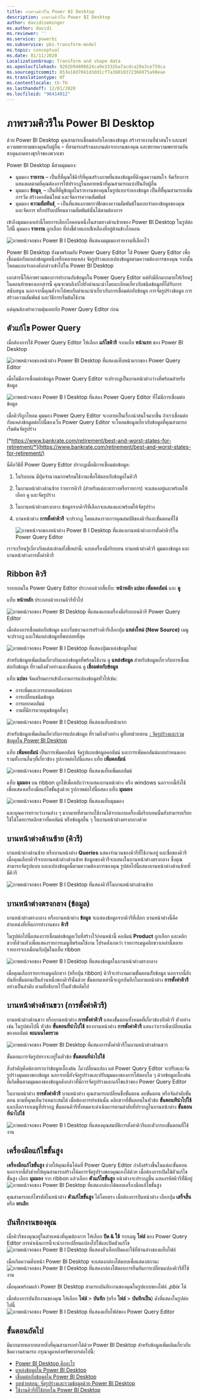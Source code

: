 ```yaml
---
title: ภาพรวมคิวรีใน Power BI Desktop
description: ภาพรวมคิวรีใน Power BI Desktop
author: davidiseminger
ms.author: davidi
ms.reviewer: ''
ms.service: powerbi
ms.subservice: pbi-transform-model
ms.topic: conceptual
ms.date: 01/11/2020
LocalizationGroup: Transform and shape data
ms.openlocfilehash: 9202b94808624ca9e3332ba7acdca29a3ce759ca
ms.sourcegitcommit: 653e18d7041d3dd1cf7a38010372366975a98eae
ms.translationtype: HT
ms.contentlocale: th-TH
ms.lasthandoff: 12/01/2020
ms.locfileid: "96414012"
---
```

# <a name="query-overview-in-power-bi-desktop"></a>ภาพรวมคิวรีใน Power BI Desktop
ด้วย Power BI Desktop คุณสามารถเชื่อมต่อกับโลกของข้อมูล สร้างรายงานที่น่าสนใจ และแชร์ความพยายามของคุณกับผู้อื่น – ที่สามารถสร้างผลงานต่อจากงานของคุณ และขยายความพยายามอันชาญฉลาดทางธุรกิจของพวกเขา

Power BI Desktop มีสามมุมมอง:

* มุมมอง **รายงาน** – เป็นที่ที่คุณใช้คิวรีที่คุณสร้างภาพที่แสดงข้อมูลที่ดึงดูดความสนใจ จัดเรียงการแสดงผลตามที่คุณต้องการให้ปรากฏในหลายหน้าที่คุณสามารถแบ่งปันกับผู้อื่น
* มุมมอง **ข้อมูล** ู – เป็นที่ที่ดูข้อมูลในรายงานของคุณในรูปแบบจำลองข้อมูล เป็นที่ที่ี่คุณสามารถเพิ่มการวัด สร้างคอลัมน์ใหม่ และจัดการความสัมพันธ์
* มุมมอง **ความสัมพันธ์** ู – เป็นที่แสดงภาพกราฟิกของความสัมพันธ้ในแบบจำลองข้อมูลของคุณ และจัดการ หรือปรับเปลี่ยนความสัมพันธ์นั้นได้ตามต้องการ

เข้าถึงมุมมองเหล่านี้โดยการเลือกไอคอนหนึ่งในสามทางด้านซ้ายของ Power BI Desktop ในรูปต่อไปนี้ มุมมอง **รายงาน** ถูกเลือก ที่บ่งชี้ด้วยแถบสีเหลืองที่อยู่ด้านข้างไอคอน  

![ภาพหน้าจอของ Power B I Desktop ที่แสดงมมุมมองรายงานที่เลือกไว้](media/desktop-query-overview/queryoverview_viewicons.png)
 
Power BI Desktop ยังมาพร้อมกับ Power Query Editor ใช้ Power Query Editor เพื่อเชื่อมต่อกับแหล่งข้อมูลหนึ่งหรือหลายแหล่ง จัดรูปร่างและแปลงข้อมูลตามความต้องการของคุณ จากนั้นโหลดแบบจำลองดังกล่าวเข้าไปใน Power BI Desktop

เอกสารนี้ให้ภาพรวมของการทำงานกับข้อมูลใน Power Query Editor แต่ยังมีอีกมากมายให้เรียนรู้ ในตอนท้ายของเอกสารนี้ คุณจะพบลิงก์ไปยังคำแนะนำโดยละเอียดเกี่ยวกับชนิดข้อมูลที่ได้รับการสนับสนุน นอกจากนี้คุณยังจะได้พบกับคำแนะนำเกี่ยวกับการเชื่อมต่อกับข้อมูล การจัดรูปร่างข้อมูล การสร้างความสัมพันธ์ และวิธีการเริ่มต้นใช้งาน

แต่คุณต้องทำความคุ้นเคยกับ Power Query Editor ก่อน

## <a name="power-query-editor"></a>ตัวแก้ไข Power Query
เมื่อต้องการใช้ Power Query Editor ให้เลือก **แก้ไขคิวรี** จากแท็บ **หน้าแรก** ของ Power BI Desktop  

![ภาพหน้าจอของหน้าต่าง Power BI Desktop ที่แสดงแท็บหน้าแรกของ Power Query Editor](media/desktop-query-overview/queryoverview_queryview.png)

เมื่อไม่มีการเชื่อมต่อข้อมูล Power Query Editor จะปรากฏเป็นบานหน้าต่างว่างที่พร้อมสำหรับข้อมูล  

![ภาพหน้าจอของ Power B I Desktop ที่แสดง Power Query Editor ที่ไม่มีการเชื่อมต่อข้อมูล](media/desktop-query-overview/queryoverview_blankpane.png)

เมื่อคิวรีถูกโหลด มุมมอง Power Query Editor จะกลายเป็นเรื่องน่าสนใจมากขึ้น ถ้าเราเชื่อมต่อกับแหล่งข้อมูลต่อไปนี้ของเว็บ Power Query Editor จะโหลดข้อมูลเกี่ยวกับข้อมูลที่คุณสามารถเริ่มต้นจัดรูปร่าง

[*https://www.bankrate.com/retirement/best-and-worst-states-for-retirement/*](https://www.bankrate.com/retirement/best-and-worst-states-for-retirement/)

นี่คือวิธีที่ Power Query Editor ปรากฏเมื่อมีการเชื่อมต่อข้อมูล:

1. ในริบบอน มีปุ่มจำนวนมากพร้อมใช้งานเพื่อโต้ตอบกับข้อมูลในคิวรี
2. ในบานหน้าต่างด้านซ้าย รายการคิวรี (สำหรับแต่ละตารางหรือรายการ) จะแสดงอยู่และพร้อมให้เลือก ดู และจัดรูปร่าง
3. ในบานหน้าต่างตรงกลาง ข้อมูลจากคิวรีที่เลือกจะแสดงและพร้อมให้จัดรูปร่าง
4. บานหน้าต่าง **การตั้งค่าคิวรี** จะปรากฏ โดยแสดงรายการคุณสมบัติของคิวรีและขั้นตอนที่ใช้  
   
   ![ภาพหน้าจอของหน้าต่าง Power B I Desktop ที่แสดงบานหน้าต่างการตั้งค่าคิวรีใน Power Query Editor](media/desktop-query-overview/queryoverview_withdataconnection.png)

เราจะเรียนรู้เกี่ยวกับแต่ละด้านทั้งสี่เหล่านี้: แถบเครื่องมือริบบอน บานหน้าต่างคิวรี มุมมองข้อมูล และบานหน้าต่างการตั้งค่าคิวรี

## <a name="the-query-ribbon"></a>Ribbon คิวรี
รอบบอนใน Power Query Editor ประกอบด้วยสี่แท็บ: **หน้าหลัก** **แปลง** **เพิ่มคอลัมน์** และ **ดู**

แท็บ **หน้าหลัก** ประกอบด้วยงานคิวรีทั่วไป

![ภาพหน้าจอของ Power BI Desktop ที่แสดงแถบเครื่องมือริบบอนคิวรี Power Query Editor](media/desktop-query-overview/queryoverview_ribbon.png)

เมื่อต้องการเชื่อมต่อกับข้อมูล และเริ่มขบวนการสร้างคิวรีเลือกปุ่ม **แหล่งใหม่ (New Source)** เมนูจะปรากฏ และให้แหล่งข้อมูลที่พบบ่อยที่สุด  

![ภาพหน้าจอของ Power B I Desktop ที่แสดงปุ่มแหล่งข้อมูลใหม่](media/desktop-query-overview/query-overview-new-source-menu.png)

สำหรับข้อมูลเพิ่มเติมเกี่ยวกับแหล่งข้อมูลที่พร้อมใช้งาน ดู **แหล่งข้อมูล** สำหรับข้อมูลเกี่ยวกับการเชื่อมต่อกับข้อมูล ที่รวมถึงตัวอย่างและขั้นตอน ดู **เชื่อมต่อกับข้อมูล**

แท็บ **แปลง** จัดเตรียมการเข้าถึงงานการแปลงข้อมูลทั่วไปเช่น:

* การเพิ่มและการลบคอลัมน์ออก
* การเปลี่ยนชนิดข้อมูล 
* การแยกคอลัมน์ 
* งานที่มีการควบคุมข้อมูลอื่นๆ

![ภาพหน้าจอของ Power B I Desktop ที่แสดงแท็บหน้าแรก](media/desktop-query-overview/queryoverview_transformribbon.png)

สำหรับข้อมูลเพิ่มเติมเกี่ยวกับการแปลงข้อมูล ที่รวมถึงตัวอย่าง ดูที่บทช่วยสอน [: จัดรูปร่างและรวมข้อมูลใน Power BI Desktop](../connect-data/desktop-shape-and-combine-data.md)

แท็บ **เพิ่มคอลัมน์** เป็นการเพิ่มคอลัมน์ จัดรูปแบบข้อมูลคอลัมน์ และการเพิ่มคอลัมน์แบบกำหนดเองรวมทั้งงานอื่นๆที่เกี่ยวข้อง รูปภาพต่อไปนี้แสดง แท็บ **เพิ่มคอลัมน์**  

![ภาพหน้าจอของ Power B I Desktop ที่แสดงแท็บเพิ่มคอลัมน์](media/desktop-query-overview/queryoverview_addcolumnribbon.png)

แท็บ **มุมมอง** บน ribbon ถูกใช้เพื่อสลับว่าจะแสดงบานหน้าต่าง หรือ windows นอกจากนี้ยังใช้เพื่อแสดงเครื่องมือแก้ไขขั้นสูงด้วย รูปภาพต่อไปนี้แสดง แท็บ **มุมมอง**  

![ภาพหน้าจอของ Power B I Desktop ที่แสดงแท็บมุมมอง](media/desktop-query-overview/queryoverview_viewribbon.png)

และคุณควรทราบว่างานต่าง ๆ มากมายที่สามารถใช้งานได้จากแถบเครื่องมือริบบอนนั้นยังสามารถเรียกใช้ได้โดยการคลิกขวาที่คอลัมน์ หรือข้อมูลอื่น ๆ ในบานหน้าต่างตรงกลางด้วย

## <a name="the-left-queries-pane"></a>บานหน้าต่างด้านซ้าย (คิวรี)
บานหน้าต่างด้านซ้าย หรือบานหน้าต่าง **Queries** แสดงจำนวนของคิวรีที่ใช้งานอยู่ และชื่อของคิวรี เมื่อคุณเลือกคิวรีจากบานหน้าต่างด้านซ้าย ข้อมูลของคิวรีจะแสดงในบานหน้าต่างตรงกลาง ซึ่งคุณสามารถจัดรูปแบบ และแปลงข้อมูลนี้ตามความต้องการของคุณ รูปต่อไปนี้แสดงบานหน้าต่างด้านซ้ายที่มีคิวรี  

![ภาพหน้าจอของ Power B I Desktop ที่แสดงคิวรีในบานหน้าต่างด้านซ้าย](media/desktop-query-overview/queryoverview_theleftpane.png)

## <a name="the-center-data-pane"></a>บานหน้าต่างตรงกลาง (ข้อมูล)
บานหน้าต่างตรงกลาง หรือบานหน้าต่าง **ข้อมูล** จะแสดงข้อมูลจากคิวรีที่เลือก บานหน้าต่างนี้คือตำแหน่งที่เห็นการทำงานของ **คิวรี**

ในรูปต่อไปนี้แสดงการเชื่อมต่อข้อมูลเว็บที่สร้างไว้ก่อนหน้านี้ คอลัมน์ **Product** ถูกเลือก และคลิกขวาที่ส่วนหัวเพื่อแสดงรายการเมนูที่พร้อมใช้งาน โปรดสังเกตว่า รายการเมนูคลิกขวาเหล่านี้หลายรายการจะเหมือนกับปุ่มในแท็บ ribbon  

![ภาพหน้าจอของ Power B I Desktop ที่แสดงข้อมูลในบานหน้าต่างตรงกลาง](media/desktop-query-overview/queryoverview_thecenterpane.png)

เมื่อคุณเลือกรายการเมนูคลิกขวา (หรือปุ่ม ribbon) คิวรีจะทำงานตามขั้นตอนกัับข้อมูล นอกจากนี้ยังบันทึกขั้นตอนเป็นส่วนหนึ่งของคิวรีนั้นด้วย ขั้นตอนเหล่านี้จะถูกบันทึกในบานหน้าต่าง **การตั้งค่าคิวรี** อย่างเป็นลำดับ ตามที่อธิบายไว้ในหัวข้อถัดไป  

## <a name="the-right-query-settings-pane"></a>บานหน้าต่างด้านขวา (การตั้งค่าคิวรี)
บานหน้าต่างด้านขวา หรือบานหน้าต่าง **การตั้งค่าคิวรี** แสดงขั้นตอนทั้งหมดที่เกี่ยวข้องกับคิวรี ตัวอย่างเช่น ในรูปต่อไปนี้ หัวข้อ **ขั้นตอนที่นำไปใช้** ของบานหน้าต่าง **การตั้งค่าคิวรี** แสดงว่าเราเพิ่งเปลี่ยนชนิดของคอลัมน์ **คะแนนโดยรวม**

![ภาพหน้าจอของ Power BI Desktop ที่แสดงการตั้งค่าคิวรีในบานหน้าต่างด้านขวา](media/desktop-query-overview/queryoverview_querysettingspane.png)

ขั้นตอนการจัดรูปทรงจะอยู่ในหัวข้อ **ขั้นตอนที่นำไปใช้**

สิ่งสำคัญคือต้องทราบว่าข้อมูลเบื้องต้น *ไม่* เปลี่ยนแปลง แต่ Power Query Editor จะปรับและจัดรูปร่างมุมมองของข้อมูล นอกจากนี้ยังจัดรูปร่างและปรับมุมมองของการโต้ตอบใด ๆ ด้วยข้อมูลเบื้องต้นที่เกิดขึ้นตามมุมมองของข้อมูลดังกล่าวที่มีการจัดรูปร่างและแก้ไขแล้วของ Power Query Editor

ในบานหน้าต่าง **การตั้งค่าคิวรี** บานหน้าต่าง คุณสามารถเปลี่ยนชื่อขั้นตอน ลบขั้นตอน หรือจัดลำดับขั้นตอน ตามที่คุณเห็นว่าเหมาะสมได้ เมื่อต้องการทำเช่นนั้น คลิกขวาที่ขั้นตอนในหัวข้อ **ขั้นตอนท่่ีนำไปใช้** และเลือกจากเมนูที่ปรากฏ ขั้นตอนคิวรีทั้งหมดจะดำเนินการตามลำดับที่ปรากฏในบานหน้าต่าง **ขั้นตอนที่นำไปใช้**

![ภาพหน้าจอของ Power B I Desktop ที่แสดงคุณสมบัติการตั้งค่าคิวรีและตัวกรองขั้นตอนที่ใช้งาน](media/desktop-query-overview/queryoverview_querysettings_rename.png)

## <a name="advanced-editor"></a>เครื่องมือแก้ไขขั้นสูง
**เครื่องมือแก้ไขขั้นสูง** ช่วยให้คุณเห็นโค้ดที่ Power Query Editor กำลังสร้างขึ้นในแต่ละขั้นตอน นอกจากนี้ยังช่วยให้คุณสามารถสร้างโค้ดการจัดรูปร่างของคุณเองได้ด้วย เมื่อต้องการเปิดใช้ตัวแก้ไขขั้นสูง เลือก **มุมมอง** จาก ribbon แล้วเลือก **ตัวแก้ไขขั้นสูง** หน้าต่างจะปรากฏขึ้น แสดงรหัสคิวรีที่่มีอยู่  
![ภาพหน้าจอของ Power BI Desktop ที่แสดงกล่องโต้ตอบเครื่องมือแก้ไขขั้นสูง](media/desktop-query-overview/queryoverview_advancededitor.png)

คุณสามารถแก้ไขรหัสในหน้าต่าง **ตัวแก้ไขขั้นสูง** ได้โดยตรง เมื่อต้องการปิดหน้าต่าง เลือกปุ่ม **เสร็จสิ้น** หรือ **ยกเลิก**  

## <a name="saving-your-work"></a>บันทึกงานของคุณ
เมื่อคิวรีของคุณอยู่ในตำแหน่งที่คุณต้องการ ให้เลือก **ปิด & ใช้** จากเมนู **ไฟล์** ของ Power Query Editor การดำเนินการนี้จะนำการเปลี่ยนแปลงไปใช้และปิดตัวแก้ไข  
![ภาพหน้าจอของ Power B I Desktop ที่แสดงตัวเลือกปิดและใช้ที่ด้านล่างของแท็บไฟล์](media/desktop-query-overview/queryoverview_closenload.png)

เมื่อเกิดความคืบหน้า Power BI Desktop จะแสดงกล่องโต้ตอบเพื่อแสดงสถานะ  
![ภาพหน้าจอของ Power B I Desktop ที่แสดงกล่องโต้ตอบการยืนยันการเปลี่ยนแปลงคิวรีที่ใช้งาน](media/desktop-query-overview/queryoverview_loading.png)

เมื่อคุณพร้อมแล้ว Power BI Desktop สามารถบันทึกงานของคุณในรูปแบบของไฟล์ *.pbix* ได้

เมื่อต้องการบันทึกงานของคุณ ให้เลือก **ไฟล์** \> **บันทึก** (หรือ **ไฟล์** \> **บันทึกเป็น**) ดังที่แสดงในรูปต่อไปนี้  
![ภาพหน้าจอของ Power B I Desktop ที่แสดงแท็บไฟล์ของ Power Query Editor](media/desktop-query-overview/queryoverview_savework.png)

## <a name="next-steps"></a>ขั้นตอนถัดไป
มีมากมายหลากหลายสิ่งที่คุณสามารถทำได้ด้วย Power BI Desktop สำหรับข้อมูลเพิ่มเติมเกี่ยวกับขีดความสามารถ กรุณาดูแหล่งทรัพยากรต่อไปนี้:

* [Power BI Desktop คืออะไร](../fundamentals/desktop-what-is-desktop.md)
* [แหล่งข้อมูลใน Power BI Desktop](../connect-data/desktop-data-sources.md)
* [เชื่อมต่อกับข้อมูลใน Power BI Desktop](../connect-data/desktop-connect-to-data.md)
* [บทช่วยสอน: จัดรูปร่างและรวมข้อมูลด้วย Power BI Desktop](../connect-data/desktop-shape-and-combine-data.md)
* [ใช้งานคิวรีที่ใช้บ่อยใน Power BI Desktop](desktop-common-query-tasks.md)